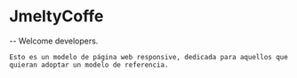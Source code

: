 # JmeltyCoffe
-- Welcome developers.

    Esto es un modelo de página web responsive, dedicada para aquellos que quieran adoptar un modelo de referencia.
